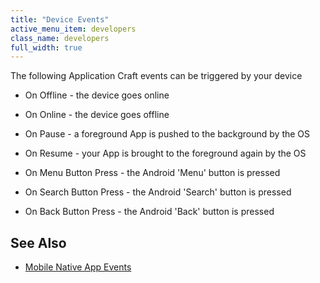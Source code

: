 ```yaml
---
title: "Device Events"
active_menu_item: developers
class_name: developers
full_width: true
---
```



The following Application Craft events can be triggered by your device

 - On Offline - the device goes online

 - On Online - the device goes offline

 - On Pause - a foreground App is pushed to the background by the OS

 - On Resume - your App is brought to the foreground again by the OS

 - On Menu Button Press - the Android 'Menu' button is pressed

 - On Search Button Press - the Android 'Search' button is pressed

 - On Back Button Press - the Android 'Back' button is pressed

## **See Also**

 - [Mobile Native App Events](/developers/user-guide/product-guide/widget-properties-events/events/event-reference-list/mobile-native-app-events)

